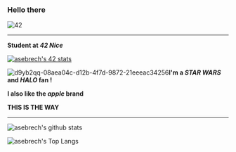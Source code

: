 
### Hello there

![42](https://badgen.net/badge/Born2Code/asebrech/green?cache=86400&icon=https://meta.intra.42.fr/assets/42_logo-7dfc9110a5319a308863b96bda33cea995046d1731cebb735e41b16255106c12.svg)

---

**Student at *42 Nice***

[![asebrech's 42 stats](https://badge42.herokuapp.com/api/stats/asebrech)](https://github.com/JaeSeoKim/badge42)

![d9yb2qq-08aea04c-d12b-4f7d-9872-21eeeac34256](https://user-images.githubusercontent.com/70278250/121676144-96ed7300-cab4-11eb-9695-7d43d214e1a0.png)**I'm a *STAR WARS* and *HALO* fan !**

**I also like the *apple* brand**

**THIS IS THE WAY**

---

![asebrech's github stats](https://github-readme-stats.vercel.app/api?username=asebrech&bg_color=7f7fd5,86a8e7,91eac9&title_color=fff&text_color=fff)

![asebrech's Top Langs](https://github-readme-stats.vercel.app/api/top-langs/?username=asebrech&layout=compact&bg_color=7f7fd5,86a8e7,91eac9&title_color=fff&text_color=fff)
